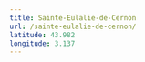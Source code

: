 ```yaml
---
title: Sainte-Eulalie-de-Cernon
url: /sainte-eulalie-de-cernon/
latitude: 43.982
longitude: 3.137
---
```

